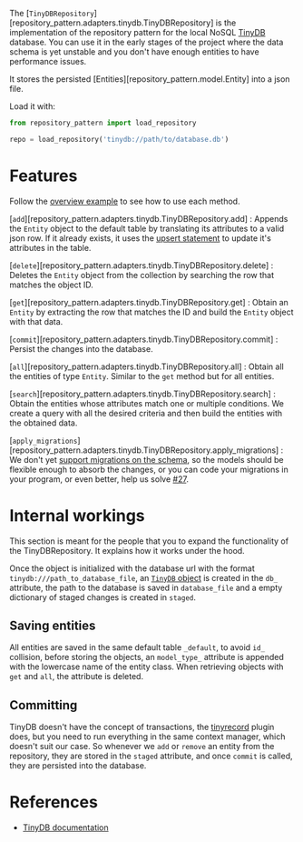 The [`TinyDBRepository`][repository_pattern.adapters.tinydb.TinyDBRepository] is the
implementation of the repository pattern for the local NoSQL
[TinyDB](https://tinydb.readthedocs.io/en/latest/usage.html) database. You can
use it in the early stages of the project where the data schema is yet unstable
and you don't have enough entities to have performance issues.

It stores the persisted [Entities][repository_pattern.model.Entity] into
a json file.

Load it with:

```python
from repository_pattern import load_repository

repo = load_repository('tinydb://path/to/database.db')
```

# Features

Follow the [overview example](index.md#a-simple-example) to see how to use each
method.

[`add`][repository_pattern.adapters.tinydb.TinyDBRepository.add]
: Appends the `Entity` object to the default table by translating its attributes
    to a valid json row. If it already exists, it uses the [upsert
    statement](https://tinydb.readthedocs.io/en/latest/usage.html?highlight=upsert#upserting-data)
    to update it's attributes in the table.

[`delete`][repository_pattern.adapters.tinydb.TinyDBRepository.delete]
: Deletes the `Entity` object from the collection by searching the row that
    matches the object ID.

[`get`][repository_pattern.adapters.tinydb.TinyDBRepository.get]
: Obtain an `Entity` by extracting the row that matches the ID and build the
    `Entity` object with that data.

[`commit`][repository_pattern.adapters.tinydb.TinyDBRepository.commit]
: Persist the changes into the database.

[`all`][repository_pattern.adapters.tinydb.TinyDBRepository.all]
: Obtain all the entities of type `Entity`. Similar to the `get` method but for
    all entities.

[`search`][repository_pattern.adapters.tinydb.TinyDBRepository.search]
: Obtain the entities whose attributes match one or multiple conditions. We
    create a query with all the desired criteria and then build the entities with
    the obtained data.

[`apply_migrations`][repository_pattern.adapters.tinydb.TinyDBRepository.apply_migrations]
: We don't yet [support migrations on the
    schema](https://github.com/lyz-code/repository-orm/issues/27), so the models
    should be flexible enough to absorb the changes, or you can code your
    migrations in your program, or even better, help us solve
    [#27](https://github.com/lyz-code/repository-orm/issues/27).

# Internal workings

This section is meant for the people that you to expand the functionality of the
TinyDBRepository. It explains how it works under the hood.

Once the object is initialized with the database url with the format
`tinydb:///path_to_database_file`, an [`TinyDB` object](https://tinydb.readthedocs.io/en/latest/api.html#tinydb.database.TinyDB)
is created in the `db_` attribute, the path to the database is saved in
`database_file` and a empty dictionary of staged changes is created in `staged`.

## Saving entities

All entities are saved in the same default table `_default`, to avoid `id_`
collision, before storing the objects, an `model_type_` attribute is appended
with the lowercase name of the entity class. When retrieving objects with `get`
and `all`, the attribute is deleted.

## Committing

TinyDB doesn't have the concept of transactions, the
[tinyrecord](https://tinydb.readthedocs.io/en/latest/extensions.html#tinyrecord)
plugin does, but you need to run everything in the same context manager, which
doesn't suit our case. So whenever we `add` or `remove` an entity from the
repository, they are stored in the `staged` attribute, and once `commit` is
called, they are persisted into the database.

# References

* [TinyDB documentation](https://tinydb.readthedocs.io/en/latest/api.html#tinydb.database.TinyDB)
